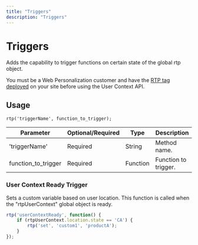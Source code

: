 ```yaml
---
title: "Triggers"
description: "Triggers"
---
```


# Triggers

Adds the capability to trigger functions on certain state of the global rtp object.

You must be a Web Personalization customer and have the [RTP tag deployed](https://experienceleague.adobe.com/en/docs/marketo/using/product-docs/web-personalization/rtp-tag-implementation/deploy-the-rtp-javascript) on your site before using the User Context API.

## Usage

`rtp('triggerName', function_to_trigger);`

| Parameter           | Optional/Required | Type     | Description          |
|---------------------|-------------------|----------|----------------------|
| 'triggerName'       | Required          | String   | Method name.        |
| function_to_trigger | Required          | Function | Function to trigger. |


### User Context Ready Trigger

Sets a custom variable based on user location. This function is called when the "rtpUserContext" global object is ready.

```javascript
rtp('userContextReady', function() {
    if (rtpUserContext.location.state == 'CA') {
        rtp('set', 'custom1', 'productA');
    }
});
```
